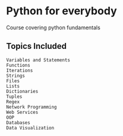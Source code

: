 # Python for everybody
Course covering python fundamentals

## Topics Included

```
Variables and Statements
Functions
Iterations
Strings
Files
Lists
Dictionaries
Tuples
Regex
Network Programming
Web Services
OOP
Databases
Data Visualization
```
